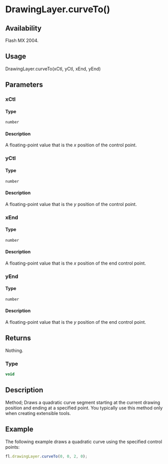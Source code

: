 # DrawingLayer.curveTo()

## Availability

Flash MX 2004.

## Usage

DrawingLayer.curveTo(xCtl, yCtl, xEnd, yEnd)

## Parameters

### **xCtl**

#### Type

```typescript
number
```

#### Description

A floating-point value that is the *x* position of the control point.

### **yCtl**

#### Type

```typescript
number
```

#### Description

A floating-point value that is the *y* position of the control point.

### **xEnd**

#### Type

```typescript
number
```

#### Description

A floating-point value that is the *x* position of the end control point.

### **yEnd**

#### Type

```typescript
number
```

#### Description

A floating-point value that is the *y* position of the end control point.

## Returns

Nothing.

### Type

```typescript
void
```

## Description

Method; Draws a quadratic curve segment starting at the current drawing position and ending at a specified point. You typically use this method only when creating extensible tools.

## Example

The following example draws a quadratic curve using the specified control points:

```javascript
fl.drawingLayer.curveTo(0, 0, 2, 0);
```
